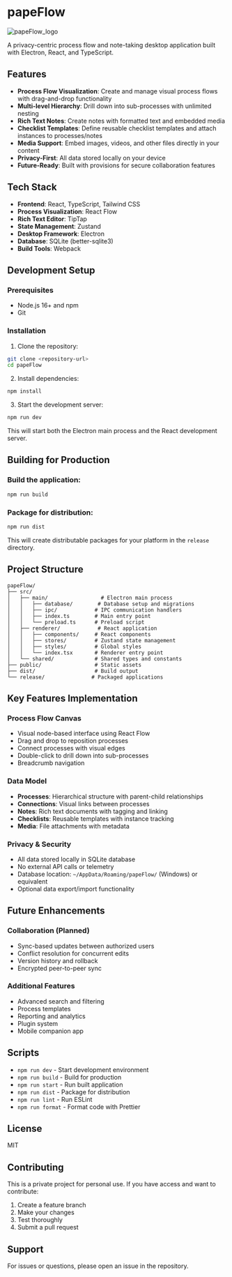# papeFlow

![papeFlow_logo](https://github.com/user-attachments/assets/2e8de817-9132-4295-8be2-ceebf80be82f)


A privacy-centric process flow and note-taking desktop application built with Electron, React, and TypeScript.

## Features

- **Process Flow Visualization**: Create and manage visual process flows with drag-and-drop functionality
- **Multi-level Hierarchy**: Drill down into sub-processes with unlimited nesting
- **Rich Text Notes**: Create notes with formatted text and embedded media
- **Checklist Templates**: Define reusable checklist templates and attach instances to processes/notes
- **Media Support**: Embed images, videos, and other files directly in your content
- **Privacy-First**: All data stored locally on your device
- **Future-Ready**: Built with provisions for secure collaboration features

## Tech Stack

- **Frontend**: React, TypeScript, Tailwind CSS
- **Process Visualization**: React Flow
- **Rich Text Editor**: TipTap
- **State Management**: Zustand
- **Desktop Framework**: Electron
- **Database**: SQLite (better-sqlite3)
- **Build Tools**: Webpack

## Development Setup

### Prerequisites

- Node.js 16+ and npm
- Git

### Installation

1. Clone the repository:
```bash
git clone <repository-url>
cd papeFlow
```

2. Install dependencies:
```bash
npm install
```

3. Start the development server:
```bash
npm run dev
```

This will start both the Electron main process and the React development server.

## Building for Production

### Build the application:
```bash
npm run build
```

### Package for distribution:
```bash
npm run dist
```

This will create distributable packages for your platform in the `release` directory.

## Project Structure

```
papeFlow/
├── src/
│   ├── main/                 # Electron main process
│   │   ├── database/        # Database setup and migrations
│   │   ├── ipc/            # IPC communication handlers
│   │   ├── index.ts        # Main entry point
│   │   └── preload.ts      # Preload script
│   ├── renderer/            # React application
│   │   ├── components/     # React components
│   │   ├── stores/         # Zustand state management
│   │   ├── styles/         # Global styles
│   │   └── index.tsx       # Renderer entry point
│   └── shared/             # Shared types and constants
├── public/                 # Static assets
├── dist/                   # Build output
└── release/               # Packaged applications
```

## Key Features Implementation

### Process Flow Canvas
- Visual node-based interface using React Flow
- Drag and drop to reposition processes
- Connect processes with visual edges
- Double-click to drill down into sub-processes
- Breadcrumb navigation

### Data Model
- **Processes**: Hierarchical structure with parent-child relationships
- **Connections**: Visual links between processes
- **Notes**: Rich text documents with tagging and linking
- **Checklists**: Reusable templates with instance tracking
- **Media**: File attachments with metadata

### Privacy & Security
- All data stored locally in SQLite database
- No external API calls or telemetry
- Database location: `~/AppData/Roaming/papeFlow/` (Windows) or equivalent
- Optional data export/import functionality

## Future Enhancements

### Collaboration (Planned)
- Sync-based updates between authorized users
- Conflict resolution for concurrent edits
- Version history and rollback
- Encrypted peer-to-peer sync

### Additional Features
- Advanced search and filtering
- Process templates
- Reporting and analytics
- Plugin system
- Mobile companion app

## Scripts

- `npm run dev` - Start development environment
- `npm run build` - Build for production
- `npm run start` - Run built application
- `npm run dist` - Package for distribution
- `npm run lint` - Run ESLint
- `npm run format` - Format code with Prettier

## License

MIT

## Contributing

This is a private project for personal use. If you have access and want to contribute:

1. Create a feature branch
2. Make your changes
3. Test thoroughly
4. Submit a pull request

## Support

For issues or questions, please open an issue in the repository.
